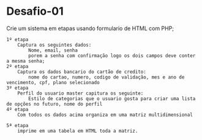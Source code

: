 # Desafio-01

Crie um sistema em etapas usando formulario de HTML com PHP;
 
    1º etapa
        Captura os seguintes dados:
            Nome, email, senha
            porem a senha com confirmação logo os dois campos deve conter a mesma senha;
    2º etapa
        Captura os dados bancario do cartão de credito:
            nome do cartao, numero, codigo de validação, mes e ano de vencimento, cpf, plano selecionado
    3º etapa
        Perfil do usuario master capitura os seguinte:
            Estilo de categorias que o usuario gosta para criar uma lista de opções no futuro, nome do perfil
    4º etapa
        Com todos os dados acima organiza em uma matriz multidimensional
 
    5ª etapa
        imprime em uma tabela em HTML toda a matriz.